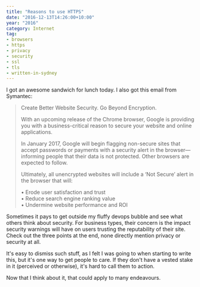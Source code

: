 ```yaml
---
title: "Reasons to use HTTPS"
date: "2016-12-13T14:26:00+10:00"
year: "2016"
category: Internet
tag:
- browsers
- https
- privacy
- security
- ssl
- tls
- written-in-sydney
---
```

I got an awesome sandwich for lunch today. I also got this email from Symantec:

> Create Better Website Security. Go Beyond Encryption.
> 
> With an upcoming release of the Chrome browser, Google is providing you 
> with a business-critical reason to secure your website and online 
> applications. 
>
> In January 2017, Google will begin flagging non-secure sites that accept
> passwords or payments with a security alert in the browser—informing people
> that their data is not protected. Other browsers are expected to follow.
>
> Ultimately, all unencrypted websites will include a ‘Not Secure’ alert in the browser that will:  
> 
> •	Erode user satisfaction and trust  
> •	Reduce search engine ranking value  
> •	Undermine website performance and ROI  

Sometimes it pays to get outside my fluffy devops bubble and see what others think about security. For business types, their concern is the impact security warnings will have on users trusting the reputability of their site. Check out the three points at the end, none directly mention privacy or security at all.

It's easy to dismiss such stuff, as I felt I was going to when starting to write this, but it's one way to get people to care. If they don't have a vested stake in it (perceived or otherwise), it's hard to call them to action.

Now that I think about it, that could apply to many endeavours.

